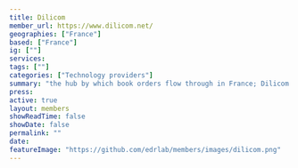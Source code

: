 ```yaml
---
title: Dilicom
member_url: https://www.dilicom.net/
geographies: ["France"]
based: ["France"]
ig: [""] 
services: 
tags: [""]
categories: ["Technology providers"]
summary: "the hub by which book orders flow through in France; Dilicom also manages the B2B exchanges related to the national ebook lending solution Prêt Numérique en Bibliothèque."
press:
active: true
layout: members
showReadTime: false
showDate: false
permalink: ""
date: 
featureImage: "https://github.com/edrlab/members/images/dilicom.png"
---
```

